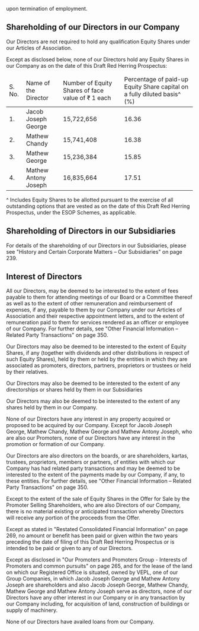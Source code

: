 upon termination of employment.

## Shareholding of our Directors in our Company

Our Directors are not required to hold any qualification Equity Shares under our Articles of Association.

Except as disclosed below, none of our Directors hold any Equity Shares in our Company as on the date of this Draft Red Herring Prospectus:

<table><thead><tr><td>S. No.</td><td>Name of the Director</td><td>Number of Equity Shares of face value of ₹ 1 each</td><td>Percentage of paid-up Equity Share capital on a fully diluted basis^ (%)</td></tr></thead><tbody><tr><td>1.</td><td>Jacob Joseph George</td><td>15,722,656</td><td>16.36</td></tr><tr><td>2.</td><td>Mathew Chandy</td><td>15,741,408</td><td>16.38</td></tr><tr><td>3.</td><td>Mathew George</td><td>15,236,384</td><td>15.85</td></tr><tr><td>4.</td><td>Mathew Antony Joseph</td><td>16,835,664</td><td>17.51</td></tr></tbody></table>

^ Includes Equity Shares to be allotted pursuant to the exercise of all outstanding options that are vested as on the date of this Draft Red Herring Prospectus, under the ESOP Schemes, as applicable.

## Shareholding of Directors in our Subsidiaries

For details of the shareholding of our Directors in our Subsidiaries, please see "History and Certain Corporate Matters – Our Subsidiaries" on page 239.

## Interest of Directors

All our Directors, may be deemed to be interested to the extent of fees payable to them for attending meetings of our Board or a Committee thereof as well as to the extent of other remuneration and reimbursement of expenses, if any, payable to them by our Company under our Articles of Association and their respective appointment letters, and to the extent of remuneration paid to them for services rendered as an officer or employee of our Company. For further details, see "Other Financial Information – Related Party Transactions" on page 350.

Our Directors may also be deemed to be interested to the extent of Equity Shares, if any (together with dividends and other distributions in respect of such Equity Shares), held by them or held by the entities in which they are associated as promoters, directors, partners, proprietors or trustees or held by their relatives.

Our Directors may also be deemed to be interested to the extent of any directorships or shares held by them in our Subsidiaries

Our Directors may also be deemed to be interested to the extent of any shares held by them in our Company.

None of our Directors have any interest in any property acquired or proposed to be acquired by our Company. Except for Jacob Joseph George, Mathew Chandy, Mathew George and Mathew Antony Joseph, who are also our Promoters, none of our Directors have any interest in the promotion or formation of our Company.

Our Directors are also directors on the boards, or are shareholders, kartas, trustees, proprietors, members or partners, of entities with which our Company has had related party transactions and may be deemed to be interested to the extent of the payments made by our Company, if any, to these entities. For further details, see "Other Financial Information – Related Party Transactions" on page 350.

Except to the extent of the sale of Equity Shares in the Offer for Sale by the Promoter Selling Shareholders, who are also Directors of our Company, there is no material existing or anticipated transaction whereby Directors will receive any portion of the proceeds from the Offer.

Except as stated in "Restated Consolidated Financial Information" on page 269, no amount or benefit has been paid or given within the two years preceding the date of filing of this Draft Red Herring Prospectus or is intended to be paid or given to any of our Directors.

Except as disclosed in "Our Promoters and Promoters Group - Interests of Promoters and common pursuits" on page 265, and for the lease of the land on which our Registered Office is situated, owned by VEPL, one of our Group Companies, in which Jacob Joseph George and Mathew Antony Joseph are shareholders and also Jacob Joseph George, Mathew Chandy, Mathew George and Mathew Antony Joseph serve as directors, none of our Directors have any other interest in our Company or in any transaction by our Company including, for acquisition of land, construction of buildings or supply of machinery.

None of our Directors have availed loans from our Company.
